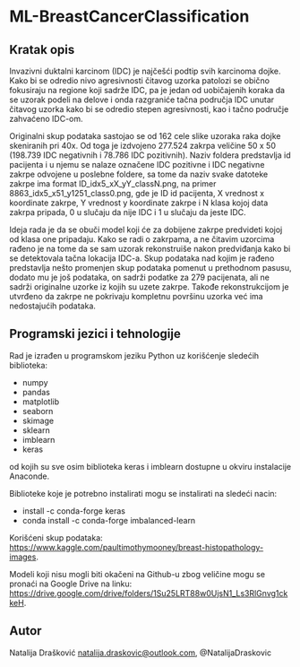 # ML-BreastCancerClassification

## Kratak opis

Invazivni duktalni karcinom (IDC) je najčešći podtip svih karcinoma dojke. Kako bi se odredio nivo agresivnosti čitavog uzorka patolozi se obično fokusiraju na regione koji sadrže IDC, pa je jedan od uobičajenih koraka da se uzorak podeli na delove i onda razgraniće tačna područja IDC unutar čitavog uzorka kako bi se odredio stepen agresivnosti, kao i tačno područje zahvaćeno IDC-om.

Originalni skup podataka sastojao se od 162 cele slike uzoraka raka dojke skeniranih pri 40x. Od toga je izdvojeno 277.524 zakrpa veličine 50 x 50 (198.739 IDC negativnih i 78.786 IDC pozitivnih). Naziv foldera predstavlja id pacijenta i u njemu se nalaze označene IDC pozitivne i IDC negativne zakrpe odvojene u poslebne foldere, sa tome da naziv svake datoteke zakrpe ima format ID_idx5_xX_yY_classN.png, na primer 8863_idx5_x51_y1251_class0.png, gde je ID id pacijenta, X vrednost x koordinate zakrpe, Y vrednost y koordinate zakrpe i N klasa kojoj data zakrpa pripada, 0 u slučaju da nije IDC i 1 u slučaju da jeste IDC.

Ideja rada je da se obuči model koji će za dobijene zakrpe predvideti kojoj od klasa one pripadaju. Kako se radi o zakrpama, a ne čitavim uzorcima rađeno je na tome da se sam uzorak rekonstruiše nakon predviđanja kako bi se detektovala tačna lokacija IDC-a. Skup podataka nad kojim je rađeno predstavlja nešto promenjen skup podataka pomenut u prethodnom pasusu, dodato mu je još podataka, on sadrži podatke za 279 pacijenata, ali ne sadrži originalne uzorke iz kojih su uzete zakrpe. Takođe rekonstrukcijom je utvrđeno da zakrpe ne pokrivaju kompletnu površinu uzorka već ima nedostajućih podataka.

## Programski jezici i tehnologije

Rad je izrađen u programskom jeziku Python uz korišćenje sledećih biblioteka:
  * numpy
  * pandas
  * matplotlib
  * seaborn
  * skimage
  * sklearn
  * imblearn
  * keras
 
od kojih su sve osim biblioteka keras i imblearn dostupne u okviru instalacije Anaconde.

Biblioteke koje je potrebno instalirati mogu se instalirati na sledeći nacin:
  * install -c conda-forge keras
  * conda install -c conda-forge imbalanced-learn

Korišćeni skup podataka: https://www.kaggle.com/paultimothymooney/breast-histopathology-images.

Modeli koji nisu mogli biti okačeni na Github-u zbog veličine mogu se pronaći na Google Drive na linku: https://drive.google.com/drive/folders/1Su25LRT88w0UjsN1_Ls3RlGnvg1ckkeH.

## Autor
  Natalija Drašković natalija.draskovic@outlook.com, @NatalijaDraskovic
